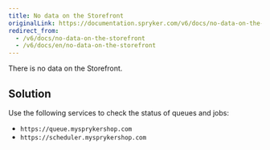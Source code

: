 ```yaml
---
title: No data on the Storefront
originalLink: https://documentation.spryker.com/v6/docs/no-data-on-the-storefront
redirect_from:
  - /v6/docs/no-data-on-the-storefront
  - /v6/docs/en/no-data-on-the-storefront
---
```


There is no data on the Storefront.

## Solution

Use the following services to check the status of queues and jobs:

* `https://queue.mysprykershop.com`
* `https://scheduler.mysprykershop.com`
